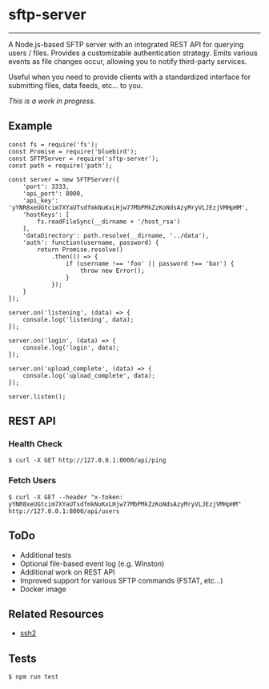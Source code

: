 # sftp-server

---

A Node.js-based SFTP server with an integrated REST API for querying users / files. Provides a customizable authentication strategy. Emits various events as file changes occur, allowing you to notify third-party services.

Useful when you need to provide clients with a standardized interface for submitting files, data feeds, etc... to you.

*This is a work in progress.*


## Example

```
const fs = require('fs');
const Promise = require('bluebird');
const SFTPServer = require('sftp-server');
const path = require('path');

const server = new SFTPServer({
    'port': 3333,
    'api_port': 8000,
    'api_key': 'yYNR8xeUGtcim7XYaUTsdfmkNuKxLHjw77MbPMkZzKoNdsAzyMryVLJEzjVMHpHM',
    'hostKeys': [
        fs.readFileSync(__dirname + '/host_rsa')
    ],
    'dataDirectory': path.resolve(__dirname, '../data'),
    'auth': function(username, password) {
        return Promise.resolve()
            .then(() => {
                if (username !== 'foo' || password !== 'bar') {
                    throw new Error();
                }
            });
    }
});

server.on('listening', (data) => {
    console.log('listening', data);
});

server.on('login', (data) => {
    console.log('login', data);
});

server.on('upload_complete', (data) => {
    console.log('upload_complete', data);
});

server.listen();
```

## REST API

### Health Check

    $ curl -X GET http://127.0.0.1:8000/api/ping

### Fetch Users

    $ curl -X GET --header "x-token: yYNR8xeUGtcim7XYaUTsdfmkNuKxLHjw77MbPMkZzKoNdsAzyMryVLJEzjVMHpHM" http://127.0.0.1:8000/api/users

## ToDo

- Additional tests
- Optional file-based event log (e.g. Winston)
- Additional work on REST API
- Improved support for various SFTP commands (FSTAT, etc...)
- Docker image

## Related Resources

- [ssh2](https://github.com/mscdex/ssh2)

## Tests

```
$ npm run test
```
